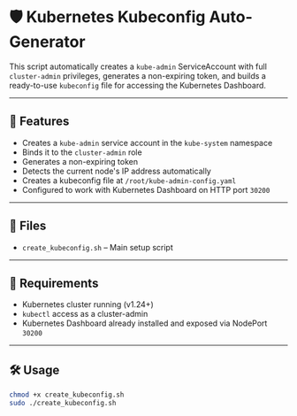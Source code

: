 # 🛡️ Kubernetes Kubeconfig Auto-Generator

This script automatically creates a `kube-admin` ServiceAccount with full `cluster-admin` privileges, generates a non-expiring token, and builds a ready-to-use `kubeconfig` file for accessing the Kubernetes Dashboard.

---

## 🚀 Features

- Creates a `kube-admin` service account in the `kube-system` namespace
- Binds it to the `cluster-admin` role
- Generates a non-expiring token
- Detects the current node's IP address automatically
- Creates a kubeconfig file at `/root/kube-admin-config.yaml`
- Configured to work with Kubernetes Dashboard on HTTP port `30200`

---

## 📂 Files

- `create_kubeconfig.sh` – Main setup script


---

## 🧾 Requirements

- Kubernetes cluster running (v1.24+)
- `kubectl` access as a cluster-admin
- Kubernetes Dashboard already installed and exposed via NodePort `30200`

---

## 🛠️ Usage

```bash
chmod +x create_kubeconfig.sh
sudo ./create_kubeconfig.sh
